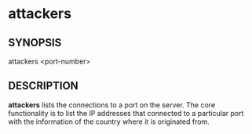 # attackers
## SYNOPSIS
attackers \<port-number\>
## DESCRIPTION
**attackers** lists the connections to a port on the server. The core functionality is to list the IP addresses that connected to a particular port with the information of the country where it is originated from. 
